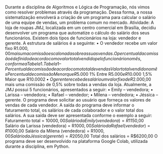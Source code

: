 Durante a disciplina de Algoritmos e Lógica de Programação, nós vimos como resolver problemas através da programação. Dessa forma, a nossa sistematização envolverá a criação de um programa para calcular o salário de uma equipe de vendas, um problema comum no mercado.
Atividade:
A loja de roupas JMJ, localizada em um centro comercial em Brasília, decidiu desenvolver um programa que automatize o cálculo do salário dos seus funcionários. Existem dois tipos de funcionários na loja: vendedor e gerente. A estrutura de salários é a seguinte:
• O vendedor recebe um valor fixo R$1.000,00 mais uma comissão escalonada sobre as suas vendas. O percentual da comissão é definido de acordo com o valor total vendido pelo funcionário no mês, conforme a Tabela 1.
Tabela 1 – Percentual de comissão de acordo com o total de vendas
Valor total vendido no mês
Percentual de comissão
Menor que R$5.000
1%
Entre R$5.000 e R$10.000
1,5%
Maior que R$10.000
2%
• O gerente recebe de salário um valor fixo de R$2.000,00 mais uma comissão de 0,5% sobre todas a vendas da loja.
Atualmente, a JMJ possui 5 funcionários, apresentados a seguir:
• Emily – vendedora;
• Larissa – vendedora;
• Rafael – vendedor;
• Milena – vendedora;
• Jéssica – gerente.
O programa deve solicitar ao usuário que forneça os valores de vendas de cada vendedor. A saída do programa deve informar o faturamento total, os salários de cada colaborador e o valor total dos salários. A sua saída deve ser apresentada conforme o exemplo a seguir:
Faturamento total = $10000,00
Salário da Emily (vendedora) = R$1150,00
Salário da Larissa (vendedora) = R$1000,00
Salário da Rafael (vendedor) = R$1000,00
Salário da Milena (vendedora) = R$1000,00
Salário da Jéssica (gerente) = R$2050,00
Total dos salários = R$6200,00
O programa deve ser desenvolvido na plataforma Google Colab, utilizada durante a disciplina, em Python.
